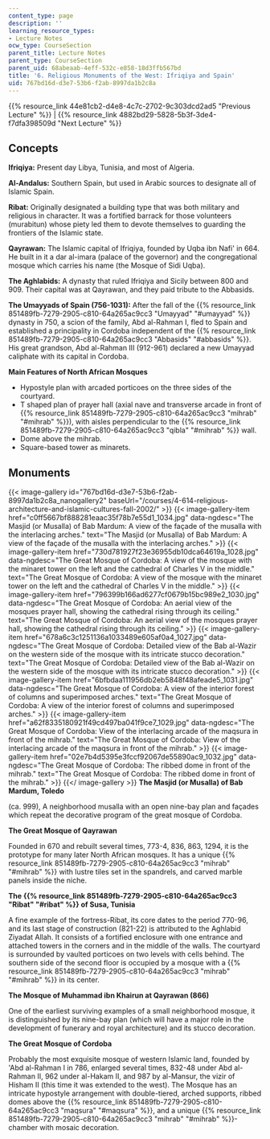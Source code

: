 ```yaml
---
content_type: page
description: ''
learning_resource_types:
- Lecture Notes
ocw_type: CourseSection
parent_title: Lecture Notes
parent_type: CourseSection
parent_uid: 68abeaab-4eff-532c-e858-18d3ffb567bd
title: '6. Religious Monuments of the West: Ifriqiya and Spain'
uid: 767bd16d-d3e7-53b6-f2ab-8997da1b2c8a
---
```


{{% resource_link 44e81cb2-d4e8-4c7c-2702-9c303dcd2ad5 "Previous Lecture" %}} | {{% resource_link 4882bd29-5828-5b3f-3de4-f7dfa398509d "Next Lecture" %}}

Concepts
--------

**Ifriqiya:** Present day Libya, Tunisia, and most of Algeria.

**Al-Andalus:** Southern Spain, but used in Arabic sources to designate all of Islamic Spain.

**Ribat:** Originally designated a building type that was both military and religious in character. It was a fortified barrack for those volunteers (murabitun) whose piety led them to devote themselves to guarding the frontiers of the Islamic state.

**Qayrawan:** The Islamic capital of Ifriqiya, founded by Uqba ibn Nafi' in 664. He built in it a dar al-imara (palace of the governor) and the congregational mosque which carries his name (the Mosque of Sidi Uqba).

**The Aghlabids:** A dynasty that ruled Ifriqiya and Sicily between 800 and 909. Their capital was at Qayrawan, and they paid tribute to the Abbasids.

**The Umayyads of Spain (756-1031):** After the fall of the {{% resource_link 851489fb-7279-2905-c810-64a265ac9cc3 "Umayyad" "#umayyad" %}} dynasty in 750, a scion of the family, Abd al-Rahman I, fled to Spain and established a principality in Cordoba independent of the {{% resource_link 851489fb-7279-2905-c810-64a265ac9cc3 "Abbasids" "#abbasids" %}}. His great grandson, Abd al-Rahman III (912-961) declared a new Umayyad caliphate with its capital in Cordoba.

**Main Features of North African Mosques**

*   Hypostyle plan with arcaded porticoes on the three sides of the courtyard.
*   T shaped plan of prayer hall (axial nave and transverse arcade in front of {{% resource_link 851489fb-7279-2905-c810-64a265ac9cc3 "mihrab" "#mihrab" %}}), with aisles perpendicular to the {{% resource_link 851489fb-7279-2905-c810-64a265ac9cc3 "qibla" "#mihrab" %}} wall.
*   Dome above the mihrab.
*   Square-based tower as minarets.

Monuments
---------
{{< image-gallery id="767bd16d-d3e7-53b6-f2ab-8997da1b2c8a_nanogallery2" baseUrl="/courses/4-614-religious-architecture-and-islamic-cultures-fall-2002/" >}}
{{< image-gallery-item href="c0ff5667bf888281eaac35f78b7e55d1_1034.jpg" data-ngdesc="The Masjid (or Musalla) of Bab Mardum: A view of the façade of the musalla with the interlacing arches." text="The Masjid (or Musalla) of Bab Mardum: A view of the façade of the musalla with the interlacing arches." >}}
{{< image-gallery-item href="730d781927f23e36955db10dca64619a_1028.jpg" data-ngdesc="The Great Mosque of Cordoba: A view of the mosque with the minaret tower on the left and the cathedral of Charles V in the middle." text="The Great Mosque of Cordoba: A view of the mosque with the minaret tower on the left and the cathedral of Charles V in the middle." >}}
{{< image-gallery-item href="796399b166ad6277cf0679b15bc989e2_1030.jpg" data-ngdesc="The Great Mosque of Cordoba: An aerial view of the mosques prayer hall, showing the cathedral rising through its ceiling." text="The Great Mosque of Cordoba: An aerial view of the mosques prayer hall, showing the cathedral rising through its ceiling." >}}
{{< image-gallery-item href="678a6c3c1251136a1033489e605af0a4_1027.jpg" data-ngdesc="The Great Mosque of Cordoba: Detailed view of the Bab al-Wazir on the western side of the mosque with its intricate stucco decoration." text="The Great Mosque of Cordoba: Detailed view of the Bab al-Wazir on the western side of the mosque with its intricate stucco decoration." >}}
{{< image-gallery-item href="6bfbdaa111956db2eb5848f48afeade5_1031.jpg" data-ngdesc="The Great Mosque of Cordoba: A view of the interior forest of columns and superimposed arches." text="The Great Mosque of Cordoba: A view of the interior forest of columns and superimposed arches." >}}
{{< image-gallery-item href="a62f8335180921f49cd497ba041f9ce7_1029.jpg" data-ngdesc="The Great Mosque of Cordoba: View of the interlacing arcade of the maqsura in front of the mihrab." text="The Great Mosque of Cordoba: View of the interlacing arcade of the maqsura in front of the mihrab." >}}
{{< image-gallery-item href="02e7b4d5395e3fccf92067de55890ac9_1032.jpg" data-ngdesc="The Great Mosque of Cordoba: The ribbed dome in front of the mihrab." text="The Great Mosque of Cordoba: The ribbed dome in front of the mihrab." >}}
{{</ image-gallery >}}
**The Masjid (or Musalla) of Bab Mardum, Toledo**

(ca. 999), A neighborhood musalla with an open nine-bay plan and façades which repeat the decorative program of the great mosque of Cordoba.

**The Great Mosque of Qayrawan**

Founded in 670 and rebuilt several times, 773-4, 836, 863, 1294, it is the prototype for many later North African mosques. It has a unique {{% resource_link 851489fb-7279-2905-c810-64a265ac9cc3 "mihrab" "#mihrab" %}} with lustre tiles set in the spandrels, and carved marble panels inside the niche.

**The {{% resource_link 851489fb-7279-2905-c810-64a265ac9cc3 "Ribat" "#ribat" %}} of Susa, Tunisia**

A fine example of the fortress-Ribat, its core dates to the period 770-96, and its last stage of construction (821-22) is attributed to the Aghlabid Ziyadat Allah. It consists of a fortified enclosure with one entrance and attached towers in the corners and in the middle of the walls. The courtyard is surrounded by vaulted porticoes on two levels with cells behind. The southern side of the second floor is occupied by a mosque with a {{% resource_link 851489fb-7279-2905-c810-64a265ac9cc3 "mihrab" "#mihrab" %}} in its center.

**The Mosque of Muhammad ibn Khairun at Qayrawan (866)**

One of the earliest surviving examples of a small neighborhood mosque, it is distinguished by its nine-bay plan (which will have a major role in the development of funerary and royal architecture) and its stucco decoration.

**The Great Mosque of Cordoba**

Probably the most exquisite mosque of western Islamic land, founded by 'Abd al-Rahman I in 786, enlarged several times, 832-48 under Abd al-Rahman II, 962 under al-Hakam II, and 987 by al-Mansur, the vizir of Hisham II (this time it was extended to the west). The Mosque has an intricate hypostyle arrangement with double-tiered, arched supports, ribbed domes above the {{% resource_link 851489fb-7279-2905-c810-64a265ac9cc3 "maqsura" "#maqsura" %}}, and a unique {{% resource_link 851489fb-7279-2905-c810-64a265ac9cc3 "mihrab" "#mihrab" %}}\-chamber with mosaic decoration.